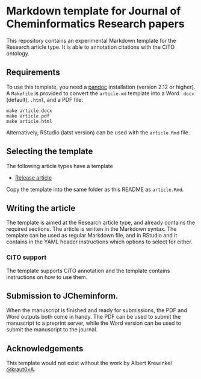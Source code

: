 # Markdown template for Journal of Cheminformatics Research papers

This repository contains an experimental Markdown template for
the Research article type. It is able to annotation citations
with the CiTO ontology.

## Requirements

To use this template, you need a [pandoc](https://github.com/jgm/pandoc/releases) installation
(version 2.12 or higher). A `Makefile` is provided to convert
the `article.md` template into a Word `.docx` (default), `.html`, and a PDF file:

```shell
make article.docx
make article.pdf
make article.html
```

Alternatively, RStudio (latst version) can be used with the `article.Rmd` file.

## Selecting the template

The following article types have a template

* [Release article](templates/research.md)

Copy the template into the same folder as this README as `article.Rmd`.

## Writing the article

The template is aimed at the Research article type, and already
contains the required sections. The article is written in the 
Markdown syntax. The template can be used as regular Markdown file, and in RStudio
and it contains in the YAML header instructions which options to
select for either.

### CiTO support

The template supports CiTO annotation and the template contains
instructions on how to use them.

## Submission to JCheminform.

When the manuscript is finished and ready for submissions, the
PDF and Word outputs both come in handy. The PDF can be used
to submit the manuscript to a preprint server, while the Word
version can be used to submit the manuscript to the journal.

## Acknowledgements

This template would not exist without the work by 
Albert Krewinkel [@kraut0xA](https://twitter.com/kraut0xA).

